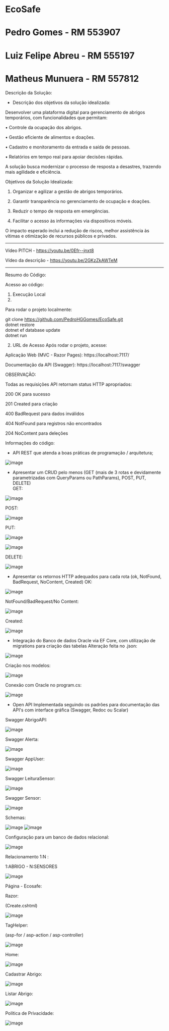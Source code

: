 # EcoSafe

# Pedro Gomes - RM 553907
# Luiz Felipe Abreu - RM 555197
# Matheus Munuera - RM 557812


Descrição da Solução:

-	Descrição dos objetivos da solução idealizada:

Desenvolver uma plataforma digital para gerenciamento de abrigos temporários, com funcionalidades que permitam:

 •	Controle da ocupação dos abrigos.
 
 •	Gestão eficiente de alimentos e doações.
 
 •	Cadastro e monitoramento da entrada e saída de pessoas.
 
 •	Relatórios em tempo real para apoiar decisões rápidas.
 
 
A solução busca modernizar o processo de resposta a desastres, trazendo mais agilidade e eficiência.

Objetivos da Solução Idealizada:

 1.	Organizar e agilizar a gestão de abrigos temporários.
    
 3.	Garantir transparência no gerenciamento de ocupação e doações.
    
 5.	Reduzir o tempo de resposta em emergências.
    
 7.	Facilitar o acesso às informações via dispositivos móveis.
    
O impacto esperado inclui a redução de riscos, melhor assistência às vítimas e otimização de recursos públicos e privados.

________________________________________________________________________________________


Vídeo PITCH - https://youtu.be/0Efr--jnxt8


Vídeo da descrição - https://youtu.be/2GKzZkAWTeM

________________________________________________________________________________________
Resumo do Código: <br>

Acesso ao código:

1. Execução Local
2. 
Para rodar o projeto localmente:

 git clone https://github.com/PedroHGGomes/EcoSafe.git<br>
 dotnet restore<br>
 dotnet ef database update<br>
 dotnet run<br>
 
2. URL de Acesso
Após rodar o projeto, acesse:

Aplicação Web (MVC - Razor Pages):
https://localhost:7117/

Documentação da API (Swagger):
https://localhost:7117/swagger

OBSERVAÇÃO:

Todas as requisições API retornam status HTTP apropriados:

200 OK para sucesso

201 Created para criação

400 BadRequest para dados inválidos

404 NotFound para registros não encontrados

204 NoContent para deleções


Informações do código:

- API REST que atenda a boas práticas de programação / arquitetura;
 
![image](https://github.com/user-attachments/assets/4db88b9a-a157-4a62-bbe1-dbc5520a4c52)


- Apresentar um CRUD pelo menos (GET (mais de 3 rotas e devidamente parametrizadas com QueryParams ou 
PathParams), POST, PUT, DELETE)<br>
GET:

![image](https://github.com/user-attachments/assets/5ac622da-5857-4d01-8a1b-d6252f57abb1)


POST:

![image](https://github.com/user-attachments/assets/f0636cfc-88e8-4db6-b741-9cda33619930)


PUT:

![image](https://github.com/user-attachments/assets/f3b14c9d-74a3-41eb-9d18-4129d0fe0b64)

![image](https://github.com/user-attachments/assets/13d8ce65-06e0-49a8-8698-c52ee5491bec)


DELETE:

![image](https://github.com/user-attachments/assets/a35d57f0-7287-4891-ba97-cc1087f172f5)




- Apresentar os retornos HTTP adequados para cada rota (ok, NotFound, BadRequest, NoContent, Created)
OK:

![image](https://github.com/user-attachments/assets/d9443e5e-c7ef-496b-9f56-bf48c988d4ff)


NotFound/BadRequest/No Content:

![image](https://github.com/user-attachments/assets/a7cd36b7-49e6-4f3e-8901-cb3c39a99137)

Created:

![image](https://github.com/user-attachments/assets/47ddbb92-2619-4bc1-a201-bf9958879e22)



 
- Integração do Banco de dados Oracle via EF Core, com utilização de migrations para criação das tabelas
 Alteração feita no .json:
 
![image](https://github.com/user-attachments/assets/650e5c4b-69c5-420e-9eb9-35db1420e1a0)


Criação nos modelos:

![image](https://github.com/user-attachments/assets/521cc096-e2d0-47f3-aa6d-19ef9e496799)


Conexão com Oracle no program.cs:

![image](https://github.com/user-attachments/assets/73c6c941-14f4-42bd-9519-a19ed8ab6ace)




- Open API Implementada seguindo os padrões para documentação das API's com interface gráfica (Swagger, 
Redoc ou Scalar)

Swagger AbrigoAPI:

![image](https://github.com/user-attachments/assets/880fd9c0-9714-4727-9e0b-ebf04a5642ad)


Swagger Alerta:

![image](https://github.com/user-attachments/assets/28d295a0-b502-488c-9429-8388b82d14dd)


Swagger AppUser:

![image](https://github.com/user-attachments/assets/66df6b2d-cf4a-40e9-9e48-da2070f23367)


Swagger LeituraSensor:

![image](https://github.com/user-attachments/assets/4199c353-615e-4b3b-9b49-f34c492074b4)

Swagger Sensor:

![image](https://github.com/user-attachments/assets/5947d44f-de3e-4402-9c3d-214fa788697a)



Schemas:

![image](https://github.com/user-attachments/assets/42b93970-ac0b-4e5c-8afe-93c10ccb5f3b)
![image](https://github.com/user-attachments/assets/b0c031e4-83a0-4f36-b0b3-64f848e043a5)

Configuração para um banco de dados relacional:

![image](https://github.com/user-attachments/assets/e947d00b-c839-4f92-ab27-2550e60108c5)

Relacionamento 1:N  :

1:ABRIGO - N:SENSORES

![image](https://github.com/user-attachments/assets/7c748925-2da2-4934-a911-1abc112133fa)

Página - Ecosafe:

Razor:

(Create.cshtml)

![image](https://github.com/user-attachments/assets/1c873245-25d7-4f91-a6af-1e58406684ed)

TagHelper:

(asp-for / asp-action / asp-controller)

![image](https://github.com/user-attachments/assets/91cc112a-1d02-44cd-aefd-eb7212dec6fb)


Home:

![image](https://github.com/user-attachments/assets/8bfe0132-0dbe-47cd-867e-0dad4bd2f5eb)

Cadastrar Abrigo:

![image](https://github.com/user-attachments/assets/665dfef2-36f3-46dc-9c50-a724d5130cc1)

Listar Abrigo:

![image](https://github.com/user-attachments/assets/de137829-4694-48db-bdfa-f6995d654c3d)

Política de Privacidade:

![image](https://github.com/user-attachments/assets/f1d8a482-dabb-4c0f-a0db-f153b40ca8b5)
